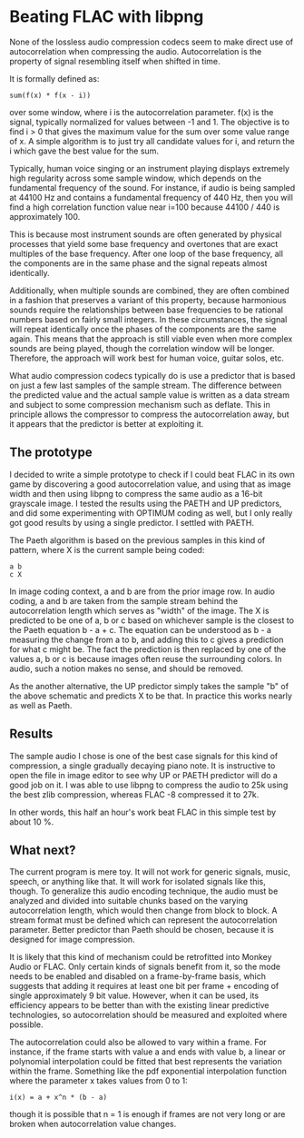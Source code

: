 Beating FLAC with libpng
========================

None of the lossless audio compression codecs seem to make direct use of
autocorrelation when compressing the audio. Autocorrelation is the property of
signal resembling itself when shifted in time.

It is formally defined as:

    sum(f(x) * f(x - i))

over some window, where i is the autocorrelation parameter. f(x) is the signal,
typically normalized for values between -1 and 1. The objective is to find i >
0 that gives the maximum value for the sum over some value range of x.  A
simple algorithm is to just try all candidate values for i, and return the i
which gave the best value for the sum.

Typically, human voice singing or an instrument playing displays extremely high
regularity across some sample window, which depends on the fundamental
frequency of the sound. For instance, if audio is being sampled at 44100 Hz and
contains a fundamental frequency of 440 Hz, then you will find a high
correlation function value near i=100 because 44100 / 440 is approximately 100.

This is because most instrument sounds are often generated by physical
processes that yield some base frequency and overtones that are exact multiples
of the base frequency. After one loop of the base frequency, all the components
are in the same phase and the signal repeats almost identically.

Additionally, when multiple sounds are combined, they are often combined in a
fashion that preserves a variant of this property, because harmonious sounds
require the relationships between base frequencies to be rational numbers based
on fairly small integers. In these circumstances, the signal will repeat
identically once the phases of the components are the same again. This means
that the approach is still viable even when more complex sounds are being
played, though the correlation window will be longer. Therefore, the approach
will work best for human voice, guitar solos, etc.

What audio compression codecs typically do is use a predictor that is based on
just a few last samples of the sample stream. The difference between the
predicted value and the actual sample value is written as a data stream and
subject to some compression mechanism such as deflate. This in principle allows
the compressor to compress the autocorrelation away, but it appears that the
predictor is better at exploiting it.

The prototype
-------------

I decided to write a simple prototype to check if I could beat FLAC in its own
game by discovering a good autocorrelation value, and using that as image width
and then using libpng to compress the same audio as a 16-bit grayscale image. I
tested the results using the PAETH and UP predictors, and did some
experimenting with OPTIMUM coding as well, but I only really got good results
by using a single predictor. I settled with PAETH.

The Paeth algorithm is based on the previous samples in this kind of pattern,
where X is the current sample being coded:

    a b
    c X

In image coding context, a and b are from the prior image row. In audio coding,
a and b are taken from the sample stream behind the autocorrelation length
which serves as "width" of the image. The X is predicted to be one of a, b or c
based on whichever sample is the closest to the Paeth equation b - a + c. The
equation can be understood as b - a measuring the change from a to b, and
adding this to c gives a prediction for what c might be. The fact the
prediction is then replaced by one of the values a, b or c is because images
often reuse the surrounding colors. In audio, such a notion makes no sense, and
should be removed.

As the another alternative, the UP predictor simply takes the sample "b" of the
above schematic and predicts X to be that. In practice this works nearly as well
as Paeth.

Results
-------

The sample audio I chose is one of the best case signals for this kind of
compression, a single gradually decaying piano note. It is instructive to open
the file in image editor to see why UP or PAETH predictor will do a good job on
it. I was able to use libpng to compress the audio to 25k using the best zlib
compression, whereas FLAC -8 compressed it to 27k.

In other words, this half an hour's work beat FLAC in this simple test by about
10 %.

What next?
----------

The current program is mere toy. It will not work for generic signals, music,
speech, or anything like that. It will work for isolated signals like this,
though. To generalize this audio encoding technique, the audio must be analyzed
and divided into suitable chunks based on the varying autocorrelation length,
which would then change from block to block. A stream format must be defined
which can represent the autocorrelation parameter. Better predictor than Paeth
should be chosen, because it is designed for image compression.

It is likely that this kind of mechanism could be retrofitted into Monkey Audio
or FLAC. Only certain kinds of signals benefit from it, so the mode needs to be
enabled and disabled on a frame-by-frame basis, which suggests that adding it
requires at least one bit per frame + encoding of single approximately 9 bit
value.  However, when it can be used, its efficiency appears to be better than
with the existing linear predictive technologies, so autocorrelation should be
measured and exploited where possible.

The autocorrelation could also be allowed to vary within a frame. For instance,
if the frame starts with value a and ends with value b, a linear or polynomial
interpolation could be fitted that best represents the variation within the
frame. Something like the pdf exponential interpolation function where the
parameter x takes values from 0 to 1:

    i(x) = a + x^n * (b - a)

though it is possible that n = 1 is enough if frames are not very long or are
broken when autocorrelation value changes.
